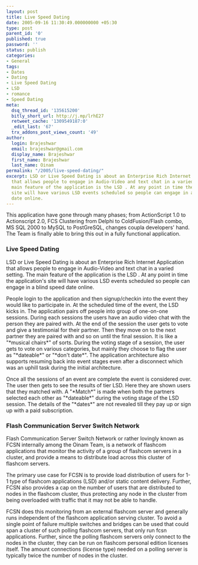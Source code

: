 ```yaml
---
layout: post
title: Live Speed Dating
date: 2005-09-16 11:30:49.000000000 +05:30
type: post
parent_id: '0'
published: true
password: ''
status: publish
categories:
- General
tags:
- Dates
- Dating
- Live Speed Dating
- LSD
- romance
- Speed Dating
meta:
  dsq_thread_id: '135615200'
  bitly_short_url: http://j.mp/lrhE27
  retweet_cache: '1309549187:0'
  _edit_last: '67'
  trx_addons_post_views_count: '49'
author:
  login: Brajeshwar
  email: brajeshwar@gmail.com
  display_name: Brajeshwar
  first_name: Brajeshwar
  last_name: Oinam
permalink: "/2005/live-speed-dating/"
excerpt: LSD or Live Speed Dating is about an Enterprise Rich Internet Application
  that allows people to engage in Audio-Video and text chat in a varied setting. The
  main feature of the application is the LSD . At any point in time the application's
  site will have various LSD events scheduled so people can engage in a blind speed
  date online.
---
```

<p>This application have gone through many phases; from ActionScript 1.0 to Actionscript 2.0, FCS Clustering from Delphi to ColdFusion/Flash combo, MS SQL 2000 to MySQL to PostGreSQL, changes coupla developers' hand. The Team is finally able to bring this out in a fully functional application.</p>
<h3>Live Speed Dating</h3>
<p>LSD or Live Speed Dating is about an Enterprise Rich Internet Application that allows people to engage in Audio-Video and text chat in a varied setting. The main feature of the application is the LSD . At any point in time the application's site will have various LSD events scheduled so people can engage in a blind speed date online.</p>
<p>People login to the application and then signup/checkin into the event they would like to participate in. At the scheduled time of the event, the LSD kicks in. The application pairs off people into group of one-on-one sessions. During each sessions the users have an audio video chat with the person they are paired with. At the end of the session the user gets to vote and give a testimonial for their partner. Then they move on to the next partner they are paired with and so on until the final session. It is like a "*musical chairs*" of sorts. During the voting stage of a session, the user gets to vote on various categories, but mainly they choose to flag the user as "*dateable*" or "*don't date*". The application architecture also supports resuming back into event stages even after a disconnect which was an uphill task during the initial architecture.</p>
<p>Once all the sessions of an event are complete the event is considered over. The user then gets to see the results of tier LSD. Here they are shown users that they matched with. A "*Match*" is made when both the partners selected each other as "*dateable*" during the voting stage of the LSD session. The details of the "*dates*" are not revealed till they pay up or sign up with a paid subscription.</p>
<h3>Flash Communication Server Switch Network</h3>
<p>Flash Communication Server Switch Network or rather lovingly known as FCSN internally among the Oinam Team, is a network of flashcom applications that monitor the activity of a group of flashcom servers in a cluster, and provide a means to distribute load across this cluster of flashcom servers.</p>
<p>The primary use case for FCSN is to provide load distribution of users for 1-1 type of flashcom applications (LSD) and/or static content delivery. Further, FCSN also provides a cap on the number of users that are distributed to nodes in the flashcom cluster, thus protecting any node in the cluster from being overloaded with traffic that it may not be able to handle.</p>
<p>FCSN does this monitoring from an external flashcom server and generally runs independent of the flashcom application serving cluster. To avoid a single point of failure multiple switches and bridges can be used that could span a cluster of such polling flashcom servers, that only run fcsn applications. Further, since the polling flashcom servers only connect to the nodes in the cluster, they can be run on flashcom personal edition licenses itself. The amount connections (license type) needed on a polling server is typically twice the number of nodes in the cluster.</p>
